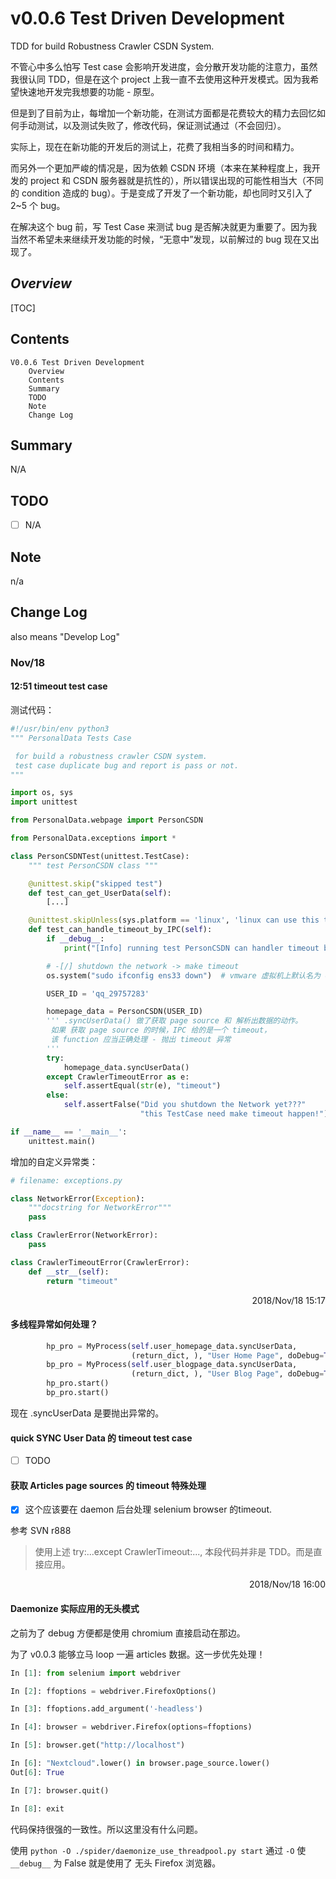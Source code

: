 # v0.0.6 Test Driven Development

  TDD for build Robustness Crawler CSDN System.

  不管心中多么怕写 Test case 会影响开发进度，会分散开发功能的注意力，虽然我很认同 TDD，但是在这个 project 上我一直不去使用这种开发模式。因为我希望快速地开发完我想要的功能 - 原型。

  但是到了目前为止，每增加一个新功能，在测试方面都是花费较大的精力去回忆如何手动测试，以及测试失败了，修改代码，保证测试通过（不会回归）。

  实际上，现在在新功能的开发后的测试上，花费了我相当多的时间和精力。

  而另外一个更加严峻的情况是，因为依赖 CSDN 环境（本来在某种程度上，我开发的 project 和 CSDN 服务器就是抗性的），所以错误出现的可能性相当大（不同的 condition 造成的 bug）。于是变成了开发了一个新功能，却也同时又引入了 2~5 个 bug。

  在解决这个 bug 前，写 Test Case 来测试 bug 是否解决就更为重要了。因为我当然不希望未来继续开发功能的时候，“无意中”发现，以前解过的 bug 现在又出现了。

## *Overview*

[TOC]

## Contents

```
V0.0.6 Test Driven Development
    Overview
    Contents
    Summary
    TODO
    Note
    Change Log
```



## Summary

N/A

## TODO

- [ ] N/A


## Note

n/a

## Change Log

also means "Develop Log"

### Nov/18

#### 12:51 timeout test case

测试代码：

```python
#!/usr/bin/env python3
""" PersonalData Tests Case

 for build a robustness crawler CSDN system.
 test case duplicate bug and report is pass or not.
"""

import os, sys
import unittest

from PersonalData.webpage import PersonCSDN

from PersonalData.exceptions import *

class PersonCSDNTest(unittest.TestCase):
    """ test PersonCSDN class """

    @unittest.skip("skipped test")
    def test_can_get_UserData(self):
        [...]

    @unittest.skipUnless(sys.platform == 'linux', 'linux can use this test')
    def test_can_handle_timeout_by_IPC(self):
        if __debug__:
            print("[Info] running test PersonCSDN can handler timeout by IPC", file=sys.stderr)

        # -[/] shutdown the network -> make timeout
        os.system("sudo ifconfig ens33 down")  # vmware 虚拟机上默认名为 ens33

        USER_ID = 'qq_29757283'

        homepage_data = PersonCSDN(USER_ID)
        ''' .syncUserData() 做了获取 page source 和 解析出数据的动作。
         如果 获取 page source 的时候，IPC 给的是一个 timeout，
         该 function 应当正确处理 - 抛出 timeout 异常
        '''
        try:
            homepage_data.syncUserData()
        except CrawlerTimeoutError as e:
            self.assertEqual(str(e), "timeout")
        else:
            self.assertFalse("Did you shutdown the Network yet???"
                             "this TestCase need make timeout happen!")

if __name__ == '__main__':
    unittest.main()

```

增加的自定义异常类：

```python
# filename: exceptions.py

class NetworkError(Exception):
    """docstring for NetworkError"""
    pass

class CrawlerError(NetworkError):
    pass

class CrawlerTimeoutError(CrawlerError):
    def __str__(self):
        return "timeout"

```

<p align="right">2018/Nov/18 15:17</p>

#### 多线程异常如何处理？

```python
        hp_pro = MyProcess(self.user_homepage_data.syncUserData,
                           (return_dict, ), "User Home Page", doDebug=True)
        bp_pro = MyProcess(self.user_blogpage_data.syncUserData,
                           (return_dict, ), "User Blog Page", doDebug=True)
        hp_pro.start()
        bp_pro.start()
```

现在 .syncUserData 是要抛出异常的。

#### quick SYNC User Data 的 timeout  test case

- [ ] TODO



#### 获取 Articles page sources 的 timeout 特殊处理

- [x] 这个应该要在 daemon 后台处理 selenium browser 的timeout.

参考 SVN r888

> 使用上述 try:...except CrawlerTimeout:..., 本段代码并非是 TDD。而是直接应用。

<p align="right">2018/Nov/18 16:00</p>

#### Daemonize 实际应用的无头模式

之前为了 debug 方便都是使用 chromium 直接启动在那边。

为了 v0.0.3 能够立马 loop 一遍 articles 数据。这一步优先处理！

```python
In [1]: from selenium import webdriver                                                  

In [2]: ffoptions = webdriver.FirefoxOptions()                                          

In [3]: ffoptions.add_argument('-headless')                                             

In [4]: browser = webdriver.Firefox(options=ffoptions)                                  

In [5]: browser.get("http://localhost")                                                 

In [6]: "Nextcloud".lower() in browser.page_source.lower()                              
Out[6]: True

In [7]: browser.quit()                                                                  

In [8]: exit
```

代码保持很强的一致性。所以这里没有什么问题。

使用 `python -O ./spider/daemonize_use_threadpool.py start` 通过 `-O` 使 `__debug__` 为 False 就是使用了 无头 Firefox 浏览器。


